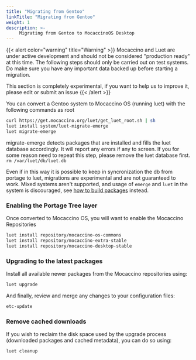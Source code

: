 ```yaml
---
title: "Migrating from Gentoo"
linkTitle: "Migrating from Gentoo"
weight: 1
description: >-
     Migrating from Gentoo to MocaccinoOS Desktop
---
```


{{< alert color="warning" title="Warning" >}}
Mocaccino and Luet are under active development and should not be considered "production ready" at this time. The following steps should only be carried out on test systems. Do make sure you have any important data backed up before starting a migration.

This section is completely experimental, if you want to help us to improve it, please edit or submit an issue
{{< /alert >}}

You can convert a Gentoo system to Mocaccino OS (running luet) with the following commands as root

```bash
curl https://get.mocaccino.org/luet/get_luet_root.sh | sh
luet install system/luet-migrate-emerge
luet migrate-emerge
```
migrate-emerge detects packages that are installed and fills the luet database accordingly. It will report any errors if any to screen. If you for some reason need to repeat this step, please remove the luet database first. `rm /var/luet/db/luet.db`

Even if in this way it is possible to keep in syncronization the db from portage to luet, migrations are experimental and are not guaranteed to work. Mixed systems aren't supported, and usage of `emerge` and `luet` in the system is discouraged, see  [how to build packages](/docs/desktop/building_packages) instead.

### Enabling the Portage Tree layer

Once converted to Mocaccino OS, you will want to enable the Mocaccino Repositories

```bash
luet install repository/mocaccino-os-commons
luet install repository/mocaccino-extra-stable
luet install repository/mocaccino-desktop-stable
```

### Upgrading to the latest packages

Install all available newer packages from the Mocaccino repositories using:

```bash
luet upgrade
```

And finally, review and merge any changes to your configuration files:

```bash
etc-update
```

### Remove cached downloads

If you wish to reclaim the disk space used by the upgrade process (downloaded packages and cached metadata), you can do so using:

```bash
luet cleanup
```

